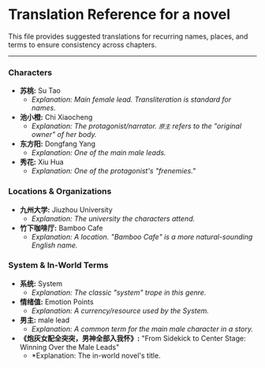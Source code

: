# Translation Reference for a novel

This file provides suggested translations for recurring names, places, and terms to ensure consistency across chapters.

---
### Characters

*   **苏桃:** Su Tao
    *   *Explanation: Main female lead. Transliteration is standard for names.*
*   **池小橙:** Chi Xiaocheng
    *   *Explanation: The protagonist/narrator. `原主` refers to the "original owner" of her body.*
*   **东方阳:** Dongfang Yang
    *   *Explanation: One of the main male leads.*
*   **秀花:** Xiu Hua
    *   *Explanation: One of the protagonist's "frenemies."*

### Locations & Organizations

*   **九州大学:** Jiuzhou University
    *   *Explanation: The university the characters attend.*
*   **竹下咖啡厅:** Bamboo Cafe
    *   *Explanation: A location. "Bamboo Cafe" is a more natural-sounding English name.*

### System & In-World Terms

*   **系统:** System
    *   *Explanation: The classic "system" trope in this genre.*
*   **情绪值:** Emotion Points
    *   *Explanation: A currency/resource used by the System.*
*   **男主:** male lead
    *   *Explanation: A common term for the main male character in a story.*
*   **《炮灰女配全突突，男神全部入我怀》:** "From Sidekick to Center Stage: Winning Over the Male Leads"
    *   *Explanation: The in-world novel's title. 